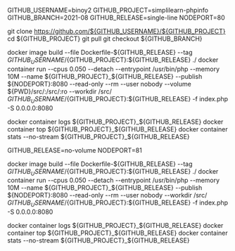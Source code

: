 GITHUB_USERNAME=binoy2
GITHUB_PROJECT=simplilearn-phpinfo
GITHUB_BRANCH=2021-08
GITHUB_RELEASE=single-line
NODEPORT=80

git clone https://github.com/${GITHUB_USERNAME}/${GITHUB_PROJECT}
cd ${GITHUB_PROJECT}
git pull
git checkout ${GITHUB_BRANCH}

docker image build --file Dockerfile-${GITHUB_RELEASE} --tag ${GITHUB_USERNAME}/${GITHUB_PROJECT}:${GITHUB_RELEASE} ./
docker container run --cpus 0.050 --detach --entrypoint /usr/bin/php --memory 10M --name ${GITHUB_PROJECT}_${GITHUB_RELEASE} --publish ${NODEPORT}:8080 --read-only --rm --user nobody --volume ${PWD}/src/:/src/:ro --workdir /src/ ${GITHUB_USERNAME}/${GITHUB_PROJECT}:${GITHUB_RELEASE} -f index.php -S 0.0.0.0:8080

docker container logs ${GITHUB_PROJECT}_${GITHUB_RELEASE} 
docker container top ${GITHUB_PROJECT}_${GITHUB_RELEASE} 
docker container stats --no-stream ${GITHUB_PROJECT}_${GITHUB_RELEASE}

GITHUB_RELEASE=no-volume
NODEPORT=81

docker image build --file Dockerfile-${GITHUB_RELEASE} --tag ${GITHUB_USERNAME}/${GITHUB_PROJECT}:${GITHUB_RELEASE} ./
docker container run --cpus 0.050 --detach --entrypoint /usr/bin/php --memory 10M --name ${GITHUB_PROJECT}_${GITHUB_RELEASE} --publish ${NODEPORT}:8080 --read-only --rm --user nobody --workdir /src/ ${GITHUB_USERNAME}/${GITHUB_PROJECT}:${GITHUB_RELEASE} -f index.php -S 0.0.0.0:8080

docker container logs ${GITHUB_PROJECT}_${GITHUB_RELEASE} 
docker container top ${GITHUB_PROJECT}_${GITHUB_RELEASE} 
docker container stats --no-stream ${GITHUB_PROJECT}_${GITHUB_RELEASE}
